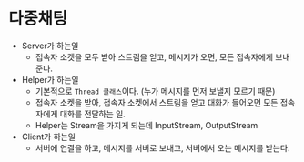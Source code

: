 # 다중채팅

- Server가 하는일
    - 접속자 소켓을 모두 받아 스트림을 얻고, 메시지가 오면, 모든 접속자에게 보내준다.
- Helper가 하는일
    - 기본적으로 `Thread 클래스`이다. (누가 메시지를 먼저 보낼지 모르기 때문)
    - 접속자 소켓을 받아, 접속자 소켓에서 스트림을 얻고 대화가 들어오면 모든 접속자에게 대화를 전달하는 일.
    - Helper는 Stream을 가지게 되는데 InputStream, OutputStream
- Client가 하는일
    - 서버에 연결을 하고, 메시지를 서버로 보내고, 서버에서 오는 메시지를 받는다.